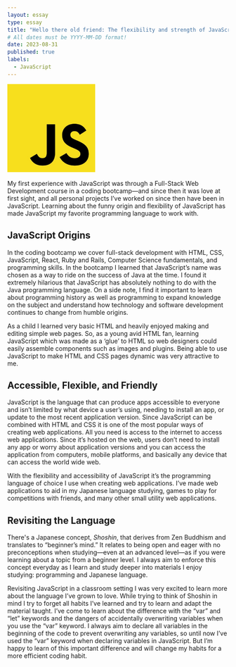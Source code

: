 ```yaml
---
layout: essay
type: essay
title: "Hello there old friend: The flexibility and strength of JavaScript and the importance of keeping a fresh mind during any learning process"
# All dates must be YYYY-MM-DD format!
date: 2023-08-31
published: true
labels:
  - JavaScript
---
```


<img width="200px" class="rounded float-start pe-4" src="../img/javascript.jpeg">

My first experience with JavaScript was through a Full-Stack Web Development course in a coding bootcamp—and since then it was love at first sight, and all personal projects I’ve worked on since then have been in JavaScript. Learning about the funny origin and flexibility of JavaScript has made JavaScript my favorite programming language to work with.

## JavaScript Origins

In the coding bootcamp we cover full-stack development with HTML, CSS, JavaScript, React, Ruby and Rails, Computer Science fundamentals, and programming skills. In the bootcamp I learned that JavaScript’s name was chosen as a way to ride on the success of Java at the time. I found it extremely hilarious that JavaScript has absolutely nothing to do with the Java programming language. On a side note, I find it important to learn about programming history as well as programming to expand knowledge on the subject and understand how technology and software development continues to change from humble origins.

As a child I learned very basic HTML and heavily enjoyed making and editing simple web pages. So, as a young avid HTML fan, learning JavaScript which was made as a ‘glue’ to HTML so web designers could easily assemble components such as images and plugins. Being able to use JavaScript to make HTML and CSS pages dynamic was very attractive to me.


## Accessible, Flexible, and Friendly

JavaScript is the language that can produce apps accessible to everyone and isn’t limited by what device a user’s using, needing to install an app, or update to the most recent application version. Since JavaScript can be combined with HTML and CSS it is one of the most popular ways of creating web applications. All you need is access to the internet to access web applications. Since it’s hosted on the web, users don’t need to install any app or worry about application versions and you can access the application from computers, mobile platforms, and basically any device that can access the world wide web. 

With the flexibility and accessibility of JavaScript it’s the programming language of choice I use when creating web applications. I’ve made web applications to aid in my Japanese language studying, games to play for competitions with friends, and many other small utility web applications.


## Revisiting the Language

There's a Japanese concept, *Shoshin*, that derives from Zen Buddhism and translates to “beginner’s mind.” It relates to being open and eager with no preconceptions when studying—even at an advanced level—as if you were learning about a topic from a beginner level. I always aim to enforce this concept everyday as I learn and study deeper into materials I enjoy studying: programming and Japanese language. 

Revisiting JavaScript in a classroom setting I was very excited to learn more about the language I’ve grown to love. While trying to think of Shoshin in mind I try to forget all habits I’ve learned and try to learn and adapt the material taught. I’ve come to learn about the difference with the “var” and “let” keywords and the dangers of accidentally overwriting variables when you use the “var” keyword. I always aim to declare all variables in the beginning of the code to prevent overwriting any variables, so until now I’ve used the “var” keyword when declaring variables in JavaScript. But I’m happy to learn of this important difference and will change my habits for a more efficient coding habit.
